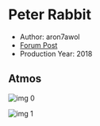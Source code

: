 # Peter Rabbit

* Author: aron7awol
* [Forum Post](https://www.avsforum.com/threads/bass-eq-for-filtered-movies.2995212/post-56747904)
* Production Year: 2018

## Atmos

![img 0](https://fanart.tv/fanart/movies/381719/moviethumb/peter-rabbit-5ad8c32080043.jpg)

![img 1](https://i.imgur.com/60jiIKV.png)

